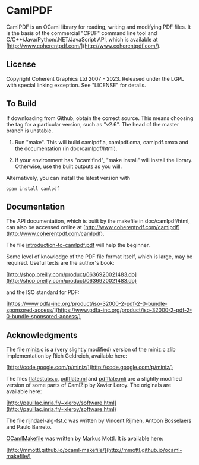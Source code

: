 CamlPDF
=======

CamlPDF is an OCaml library for reading, writing and modifying PDF files. It is
the basis of the commercial "CPDF" command line tool and
C/C++/Java/Python/.NET/JavaScript API, which is available at
[http://www.coherentpdf.com/](http://www.coherentpdf.com/).

License
---

Copyright Coherent Graphics Ltd 2007 - 2023. Released under the LGPL with
special linking exception. See "LICENSE" for details.

To Build
---

If downloading from Github, obtain the correct source. This means choosing the
tag for a particular version, such as "v2.6". The head of the master branch is
unstable.

1. Run "make". This will build camlpdf.a, camlpdf.cma, camlpdf.cmxa and the
   documentation (in doc/camlpdf/html).

2. If your environment has "ocamlfind", "make install" will install the
   library. Otherwise, use the built outputs as you will.

Alternatively, you can install the latest version with

```
opam install camlpdf
```

Documentation
---

The API documentation, which is built by the makefile in doc/camlpdf/html, can
also be accessed online at
[http://www.coherentpdf.com/camlpdf](http://www.coherentpdf.com/camlpdf).

The file [introduction-to-camlpdf.pdf](introduction-to-camlpdf.pdf) will help
the beginner.

Some level of knowledge of the PDF file format itself, which is large, may be
required. Useful texts are the author's book:

[http://shop.oreilly.com/product/0636920021483.do](http://shop.oreilly.com/product/0636920021483.do)

and the ISO standard for PDF:

[https://www.pdfa-inc.org/product/iso-32000-2-pdf-2-0-bundle-sponsored-access/](https://www.pdfa-inc.org/product/iso-32000-2-pdf-2-0-bundle-sponsored-access/)

Acknowledgments
---

The file [miniz.c](miniz.c) is a (very slightly modified) version of the
miniz.c zlib implementation by Rich Geldreich, available here:

[http://code.google.com/p/miniz/](http://code.google.com/p/miniz/)

The files [flatestubs.c](flatestubs.c), [pdfflate.ml](pdfflate.ml) and
[pdfflate.mli](pdfflate.mli) are a slightly modified version of some parts of
CamlZip by Xavier Leroy. The originals are available here:

[http://pauillac.inria.fr/~xleroy/software.html](http://pauillac.inria.fr/~xleroy/software.html)

The file rijndael-alg-fst.c was written by Vincent Rijmen, Antoon Bosselaers
and Paulo Barreto.

[OCamlMakefile](OCamlMakefile) was written by Markus Mottl. It is available
here:

[http://mmottl.github.io/ocaml-makefile/](http://mmottl.github.io/ocaml-makefile/)
